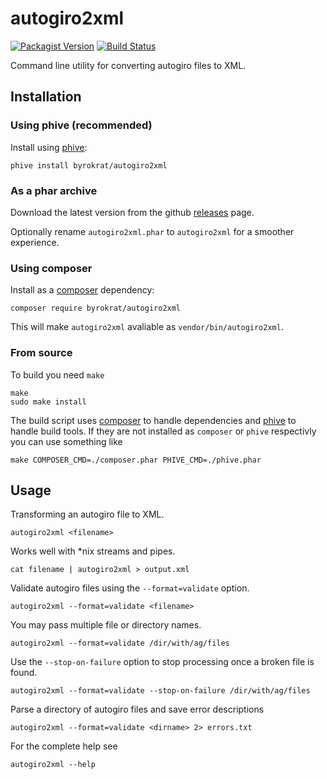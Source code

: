 # autogiro2xml

[![Packagist Version](https://img.shields.io/packagist/v/byrokrat/autogiro2xml.svg?style=flat-square)](https://packagist.org/packages/byrokrat/autogiro2xml)
[![Build Status](https://img.shields.io/travis/byrokrat/autogiro2xml/master.svg?style=flat-square)](https://travis-ci.org/byrokrat/autogiro2xml)

Command line utility for converting autogiro files to XML.

## Installation

### Using phive (recommended)

Install using [phive][1]:

```shell
phive install byrokrat/autogiro2xml
```

### As a phar archive

Download the latest version from the github [releases][2] page.

Optionally rename `autogiro2xml.phar` to `autogiro2xml` for a smoother experience.

### Using composer

Install as a [composer][3] dependency:

```shell
composer require byrokrat/autogiro2xml
```

This will make `autogiro2xml` avaliable as `vendor/bin/autogiro2xml`.

### From source

To build you need `make`

```shell
make
sudo make install
```

The build script uses [composer][3] to handle dependencies and [phive][1] to
handle build tools. If they are not installed as `composer` or `phive`
respectivly you can use something like

```shell
make COMPOSER_CMD=./composer.phar PHIVE_CMD=./phive.phar
```

## Usage

Transforming an autogiro file to XML.

```shell
autogiro2xml <filename>
```

Works well with \*nix streams and pipes.

```shell
cat filename | autogiro2xml > output.xml
```

Validate autogiro files using the `--format=validate` option.

```shell
autogiro2xml --format=validate <filename>
```

You may pass multiple file or directory names.

```shell
autogiro2xml --format=validate /dir/with/ag/files
```

Use the `--stop-on-failure` option to stop processing once a broken file is found.

```shell
autogiro2xml --format=validate --stop-on-failure /dir/with/ag/files
```

Parse a directory of autogiro files and save error descriptions

```shell
autogiro2xml --format=validate <dirname> 2> errors.txt
```

For the complete help see

```shell
autogiro2xml --help
```

[1]: <https://phar.io/>
[2]: <https://github.com/byrokrat/autogiro2xml/releases>
[3]: <https://getcomposer.org/>
